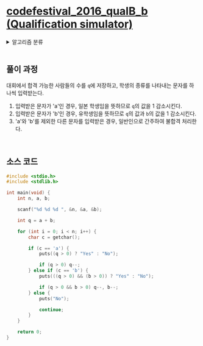 # [codefestival_2016_qualB_b (Qualification simulator)](https://atcoder.jp/contests/code-festival-2016-qualb/tasks/codefestival_2016_qualB_b)

<details>
  <summary>알고리즘 분류</summary>
  
  *implementation*
</details>

<br />

## 풀이 과정

대회에서 합격 가능한 사람들의 수를 `q`에 저장하고, 학생의 종류를 나타내는 문자를 하나씩 입력받는다.

1. 입력받은 문자가 'a'인 경우, 일본 학생임을 뜻하므로 `q`의 값을 1 감소시킨다.
2. 입력받은 문자가 'b'인 경우, 유학생임을 뜻하므로 `q`의 값과 `b`의 값을 1 감소시킨다.
3. 'a'와 'b'를 제외한 다른 문자를 입력받은 경우, 일반인으로 간주하여 불합격 처리한다.

<br />

## 소스 코드

```c
#include <stdio.h>
#include <stdlib.h>

int main(void) {
    int n, a, b;

    scanf("%d %d %d ", &n, &a, &b);

    int q = a + b;

    for (int i = 0; i < n; i++) {
        char c = getchar();

        if (c == 'a') {
            puts((q > 0) ? "Yes" : "No");

            if (q > 0) q--;
        } else if (c == 'b') {
            puts(((q > 0) && (b > 0)) ? "Yes" : "No");

            if (q > 0 && b > 0) q--, b--;
        } else {
            puts("No");

            continue;
        }
    }

    return 0;
}
```